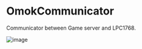 # OmokCommunicator
Communicator between Game server and LPC1768.

![image](https://s9uare.com/files/images/1560766529-S7aHvmikzv.png)

